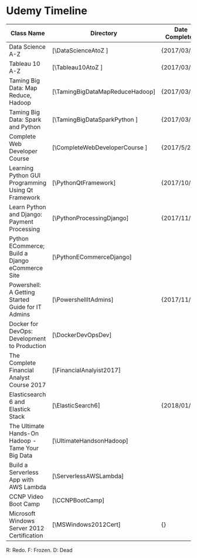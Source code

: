 # Udemy Timeline

| Class Name                                         | Directory                        | Date Completed | Etc |
| ---------------------------------------------------| -------------------------------- | ---------------|-----|
| Data Science A-Z                                   | [\DataScienceAtoZ             ]  | {2017/03/12}   |     |
| Tableau 10 A-Z                                     | [\Tableau10AtoZ               ]  | {2017/03/17}   |     |
| Taming Big Data: Map Reduce, Hadoop                | [\TamingBigDataMapReduceHadoop]  | {2017/03/23}   |     |
| Taming Big Data: Spark and Python                  | [\TamingBigDataSparkPython    ]  | {2017/03/27}   |     |
| Complete Web Developer Course                      | [\CompleteWebDeveloperCourse  ]  | {2017/5/27}    |     |
| Learning Python GUI Programming Using Qt Framework | [\PythonQtFramework]             | {2017/10/28}   |     |
| Learn Python and Django: Payment Processing        | [\PythonProcessingDjango]        | {2017/11/10}   |     |
| Python ECommerce; Build a Django eCommerce Site    | [\PythonECommerceDjango]         |                |  D  |
| Powershell: A Getting Started Guide for IT Admins  | [\PowershellItAdmins]            | {2017/11/30}   |     |
| Docker for DevOps: Development to Production       | [\DockerDevOpsDev]               |                |  F  |
| The Complete Financial Analyst Course 2017         | [\FinancialAnalyist2017]         |                |  F  |
| Elasticsearch 6 and Elastick Stack                 | [\ElasticSearch6]                | {2018/01/05}   |     |
| The Ultimate Hands-On Hadoop - Tame Your Big Data  | [\UltimateHandsonHadoop]         |                |     |
| Build a Serverless App with AWS Lambda             | [\ServerlessAWSLambda]           |                |     |
| CCNP Video Boot Camp                               | [\CCNPBootCamp]                  |                |     |
| Microsoft Windows Server 2012 Certification        | [\MSWindows2012Cert]             |       {}       |  F  |

R: Redo.
F: Frozen.
D: Dead
